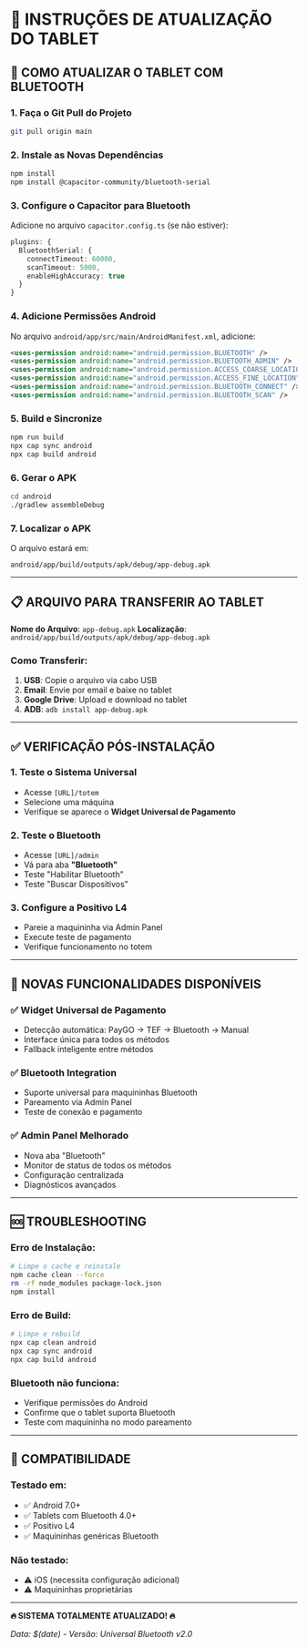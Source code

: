 # 📱 INSTRUÇÕES DE ATUALIZAÇÃO DO TABLET

## 🚀 COMO ATUALIZAR O TABLET COM BLUETOOTH

### 1. **Faça o Git Pull do Projeto**
```bash
git pull origin main
```

### 2. **Instale as Novas Dependências**
```bash
npm install
npm install @capacitor-community/bluetooth-serial
```

### 3. **Configure o Capacitor para Bluetooth**
Adicione no arquivo `capacitor.config.ts` (se não estiver):
```typescript
plugins: {
  BluetoothSerial: {
    connectTimeout: 60000,
    scanTimeout: 5000,
    enableHighAccuracy: true
  }
}
```

### 4. **Adicione Permissões Android**
No arquivo `android/app/src/main/AndroidManifest.xml`, adicione:
```xml
<uses-permission android:name="android.permission.BLUETOOTH" />
<uses-permission android:name="android.permission.BLUETOOTH_ADMIN" />
<uses-permission android:name="android.permission.ACCESS_COARSE_LOCATION" />
<uses-permission android:name="android.permission.ACCESS_FINE_LOCATION" />
<uses-permission android:name="android.permission.BLUETOOTH_CONNECT" />
<uses-permission android:name="android.permission.BLUETOOTH_SCAN" />
```

### 5. **Build e Sincronize**
```bash
npm run build
npx cap sync android
npx cap build android
```

### 6. **Gerar o APK**
```bash
cd android
./gradlew assembleDebug
```

### 7. **Localizar o APK**
O arquivo estará em:
```
android/app/build/outputs/apk/debug/app-debug.apk
```

---

## 📋 ARQUIVO PARA TRANSFERIR AO TABLET

**Nome do Arquivo**: `app-debug.apk`
**Localização**: `android/app/build/outputs/apk/debug/app-debug.apk`

### Como Transferir:
1. **USB**: Copie o arquivo via cabo USB
2. **Email**: Envie por email e baixe no tablet  
3. **Google Drive**: Upload e download no tablet
4. **ADB**: `adb install app-debug.apk`

---

## ✅ VERIFICAÇÃO PÓS-INSTALAÇÃO

### 1. **Teste o Sistema Universal**
- Acesse `[URL]/totem`
- Selecione uma máquina
- Verifique se aparece o **Widget Universal de Pagamento**

### 2. **Teste o Bluetooth**
- Acesse `[URL]/admin`
- Vá para aba **"Bluetooth"**
- Teste "Habilitar Bluetooth"
- Teste "Buscar Dispositivos"

### 3. **Configure a Positivo L4**
- Pareie a maquininha via Admin Panel
- Execute teste de pagamento
- Verifique funcionamento no totem

---

## 🔧 NOVAS FUNCIONALIDADES DISPONÍVEIS

### ✅ **Widget Universal de Pagamento**
- Detecção automática: PayGO → TEF → Bluetooth → Manual
- Interface única para todos os métodos
- Fallback inteligente entre métodos

### ✅ **Bluetooth Integration**  
- Suporte universal para maquininhas Bluetooth
- Pareamento via Admin Panel
- Teste de conexão e pagamento

### ✅ **Admin Panel Melhorado**
- Nova aba "Bluetooth" 
- Monitor de status de todos os métodos
- Configuração centralizada
- Diagnósticos avançados

---

## 🆘 TROUBLESHOOTING

### Erro de Instalação:
```bash
# Limpe o cache e reinstale
npm cache clean --force
rm -rf node_modules package-lock.json
npm install
```

### Erro de Build:
```bash
# Limpe e rebuild
npx cap clean android
npx cap sync android  
npx cap build android
```

### Bluetooth não funciona:
- Verifique permissões do Android
- Confirme que o tablet suporta Bluetooth
- Teste com maquininha no modo pareamento

---

## 📱 COMPATIBILIDADE

### Testado em:
- ✅ Android 7.0+
- ✅ Tablets com Bluetooth 4.0+  
- ✅ Positivo L4
- ✅ Maquininhas genéricas Bluetooth

### Não testado:
- ⚠️ iOS (necessita configuração adicional)
- ⚠️ Maquininhas proprietárias

---

**🔥 SISTEMA TOTALMENTE ATUALIZADO! 🔥**

*Data: $(date) - Versão: Universal Bluetooth v2.0*